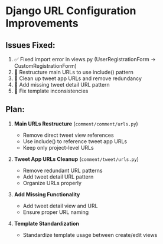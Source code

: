 # Django URL Configuration Improvements

## Issues Fixed:
1. ✅ Fixed import error in views.py (UserRegistrationForm -> CustomRegistrationForm)
2. 🔄 Restructure main URLs to use include() pattern
3. 🔄 Clean up tweet app URLs and remove redundancy
4. 🔄 Add missing tweet detail URL pattern
5. 🔄 Fix template inconsistencies

## Plan:
1. **Main URLs Restructure** (`comment/comment/urls.py`)
   - Remove direct tweet view references
   - Use include() to reference tweet app URLs
   - Keep only project-level URLs

2. **Tweet App URLs Cleanup** (`comment/tweet/urls.py`)
   - Remove redundant URL patterns
   - Add tweet detail URL pattern
   - Organize URLs properly

3. **Add Missing Functionality**
   - Add tweet detail view and URL
   - Ensure proper URL naming

4. **Template Standardization**
   - Standardize template usage between create/edit views

